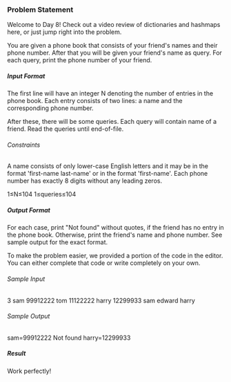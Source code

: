 <h3>Problem Statement</h3>

Welcome to Day 8! Check out a video review of dictionaries and hashmaps here, or just jump right into the problem.

You are given a phone book that consists of your friend's names and their phone number. After that you will be given your friend's name as query. For each query, print the phone number of your friend.

<h5>Input Format</h5>

The first line will have an integer N denoting the number of entries in the phone book. Each entry consists of two lines: a name and the corresponding phone number. 

After these, there will be some queries. Each query will contain name of a friend. Read the queries until end-of-file.

<h6>Constraints</h6>

A name consists of only lower-case English letters and it may be in the format 
'first-name last-name' or in the format 'first-name'. Each phone number has exactly 8 digits without any leading zeros.

1≤N≤104
1≤queries≤104

<h5>Output Format</h5>

For each case, print "Not found" without quotes, if the friend has no entry in the phone book. Otherwise, print the friend's name and phone number. See sample output for the exact format.

To make the problem easier, we provided a portion of the code in the editor. You can either complete that code or write completely on your own.

<h6>Sample Input</h6>

3
sam
99912222
tom
11122222
harry
12299933
sam
edward
harry

<h6>Sample Output</h6>

sam=99912222
Not found
harry=12299933

<h5>Result</h5>

Work perfectly!